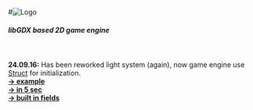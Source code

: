 #![Logo](https://raw.githubusercontent.com/henryco/Escapy/master/promo/ESCAPY.png)
<h5>libGDX based 2D game engine</h5>
<br>

<b>24.09.16:</b> Has been reworked light system (again), now game engine use <a href = "https://github.com/henryco/Struct">Struct</a> for initialization. 
<br><b><a href ="https://github.com/henryco/Escapy/blob/master/https/github.com/henryco/LightExmaple.struct"> -> example </a></b><br>
<b><a href="https://github.com/henryco/Escapy/blob/master/https/github.com/henryco/LightStruct.md"> -> in 5 sec </a></b></br>
<b><a href="https://github.com/henryco/Escapy/blob/master/https/github.com/henryco/builtIn.md">-> built in fields </a></b><br>



